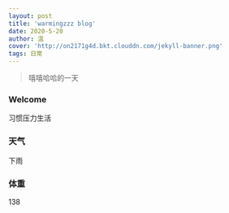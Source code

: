 ```yaml
---
layout: post
title: 'warmingzzz blog'
date: 2020-5-20
author: 温
cover: 'http://on2171g4d.bkt.clouddn.com/jekyll-banner.png'
tags: 日常
---
```


> 嘻嘻哈哈的一天

### Welcome

习惯压力生活

### 天气

下雨

### 体重

138

